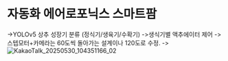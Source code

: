# 자동화 에어로포닉스 스마트팜

->YOLOv5 상추 성장기 분류 (정식기/생육기/수확기)
->생식기별 액추에이터 제어
->스텝모터+카메라는 60도씩 돌아가는 설계이나 120도로 수정. 
->![KakaoTalk_20250530_104351166_02](https://github.com/user-attachments/assets/06eeb5d4-2e0a-48a1-a0ff-4048e4f69ce9)
